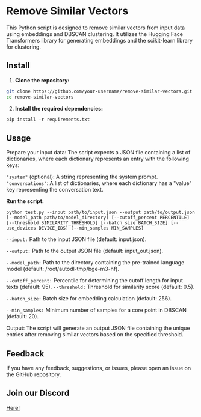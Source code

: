 # Remove Similar Vectors

This Python script is designed to remove similar vectors from input data using embeddings and DBSCAN clustering. It utilizes the Hugging Face Transformers library for generating embeddings and the scikit-learn library for clustering.

## Install

1. **Clone the repository:**

```bash
git clone https://github.com/your-username/remove-similar-vectors.git
cd remove-similar-vectors
```

2. **Install the required dependencies:**

```python
pip install -r requirements.txt
```

## Usage

Prepare your input data: The script expects a JSON file containing a list of dictionaries, where each dictionary represents an entry with the following keys:

`"system"` (optional): A string representing the system prompt.
`"conversations"`: A list of dictionaries, where each dictionary has a "value" key representing the conversation text.


**Run the script:**

```
python test.py --input path/to/input.json --output path/to/output.json [--model_path path/to/model_directory] [--cutoff_percent PERCENTILE] [--threshold SIMILARITY_THRESHOLD] [--batch_size BATCH_SIZE] [--use_devices DEVICE_IDS] [--min_samples MIN_SAMPLES]
```

`--input:` Path to the input JSON file (default: input.json).

`--output:` Path to the output JSON file (default: input_out.json).

`--model_path:` Path to the directory containing the pre-trained language model (default: /root/autodl-tmp/bge-m3-hf).

`--cutoff_percent:` Percentile for determining the cutoff length for input texts
(default: 95).
`--threshold:` Threshold for similarity score (default: 0.5).

`--batch_size:` Batch size for embedding calculation (default: 256).

`--min_samples:` Minimum number of samples for a core point in DBSCAN (default: 20).

Output: The script will generate an output JSON file containing the unique entries after removing similar vectors based on the specified threshold.

## Feedback

If you have any feedback, suggestions, or issues, please open an issue on the GitHub repository.

## Join our Discord

[Here!](https://discord.gg/CynvTyWe)